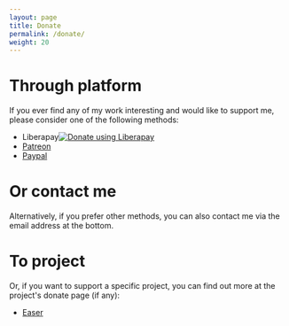 ```yaml
---
layout: page
title: Donate
permalink: /donate/
weight: 20
---
```


# Through platform

If you ever find any of my work interesting and would like to support me, please consider one of the following methods:

* Liberapay<script src="https://liberapay.com/renyuneyun/widgets/button.js"></script><noscript><a href="https://liberapay.com/renyuneyun/donate"><img alt="Donate using Liberapay" src="https://liberapay.com/assets/widgets/donate.svg"></a></noscript>
* [Patreon](https://www.patreon.com/renyuneyun)
* [Paypal](https://www.paypal.me/ryey)

# Or contact me

Alternatively, if you prefer other methods, you can also contact me via the email address at the bottom.

# To project

Or, if you want to support a specific project, you can find out more at the project's donate page (if any):

* [Easer](https://me.ryey.icu/Easer/DONATE.html)

